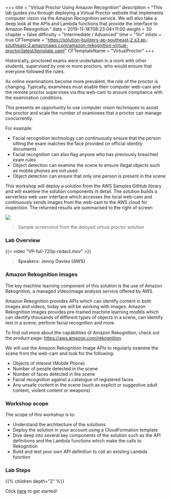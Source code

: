 +++
title = "Virtual Proctor Using Amazon Recognition"
description = "This lab guides you through deploying a Virtual Proctor website that implements computer vision via the Amazon Recognition service. We will also take a deep look at the APIs and Lambda functions that provide the interface to Amazon Rekognition."
date = 2019-11-18T08:23:04+11:00
weight = 30
chapter = false
difficulty = "Intermediate / Advanced"
time = "1hr"
inlists = true
CFTemplate = "https://solution-builders-ap-southeast-2.s3.ap-southeast-2.amazonaws.com/amazon-rekognition-virtual-proctor/latest/template.yaml"
CFTemplateName = "VirtualProctor"
+++

Historically, proctored exams were undertaken in a room with other students, supervised by  one or more proctors, who would ensure that everyone followed the rules.

As online examinations become more prevalent, the role of the proctor is changing. Typically, examinees must enable their computer web-cam and the remote proctor supervises via this web-cam to ensure compliance with the examination conditions.

This presents an opportunity to use computer vision techniques to assist the proctor and scale the number of examinees that a proctor can manage concurrently. 


For example:
- Facial recognition technology can continuously ensure that the person sitting the exam matches the face provided on official identity documents
- Facial recognition can also flag anyone who has previously breached exam rules
- Object detection can examine the scene to ensure illegal objects such as mobile phones are not used
- Object detection can ensure that only one person is present in the scene

This workshop will deploy a solution from the AWS Samples GitHub library and will examine the solution components in detail. The solution builds a serverless web user interface which accesses the local web-cam and continuously sends images from the web-cam to the AWS cloud for inspection. The returned results are summarised to the right of screen

![](/images/virtual-proctor/vp_screenshot.png)
> Sample screenshot from the deloyed virtual proctor solution

### Lab Overview

{{< video "VP-full-720p-redact.mov" >}}

>  **Speakers: Jenny Davies (AWS)** 


### Amazon Rekognition Images
The key machine learning component of this solution is the use of Amazon Rekognition, a managed video/image analysis service offered by AWS.

Amazon Rekognition provides APIs which can identify content in both images and videos, today we will be working with images. Amazon Rekognition Images provides pre-trained machine learning models which can identify thousands of different types of objects in a scene, can identify text in a scene, perform facial recognition and more. 

To find out more about the capabilities of Amazon Rekognition, check out the product page: https://aws.amazon.com/rekognition

We will use the Amazon Rekognition Image APIs to regularly examine the scene from the web-cam and look for the following:
-   Objects of interest (Mobile Phone)
-   Number of people detected in the scene
-   Number of faces detected in the scene
-   Facial recognition against a catalogue of registered faces
-   Any unsafe content in the scene (such as explicit or suggestive adult content, violent content or weapons)


### Workshop scope
The scope of this workshop is to:
*   Understand the architecture of the solutions
*   Deploy the solution in your account using a CloudFormation template
*   Dive deep into several key components of the solution such as the API definitions and the Lambda functions which make the calls to Rekognition
*   Build and test your own API definition to call an existing Lambda function


### Lab Steps
{{% children depth="2" %}}


Click [here](./architecture/) to get started!
